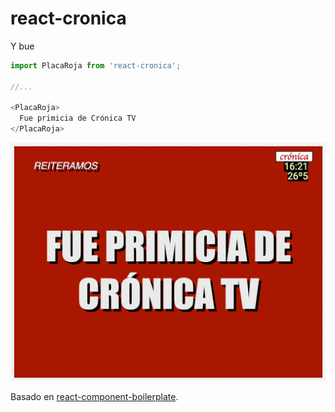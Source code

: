 # react-cronica

Y bue

```js
import PlacaRoja from 'react-cronica';

//...

<PlacaRoja>
  Fue primicia de Crónica TV
</PlacaRoja>
```

![Ejemplo](docs/example.png)

Basado en [react-component-boilerplate](https://github.com/survivejs/react-component-boilerplate).
